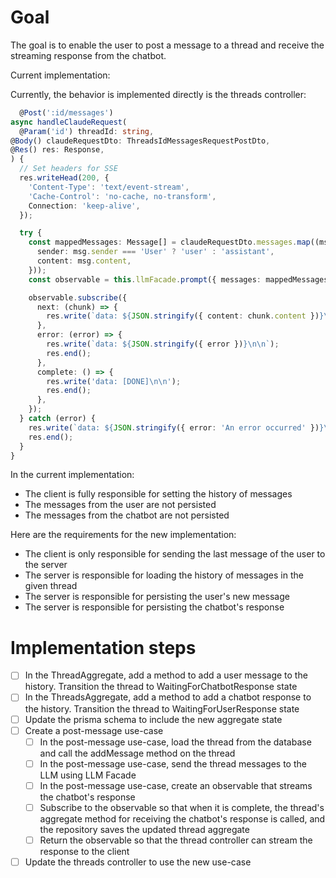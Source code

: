 # Goal

The goal is to enable the user to post a message to a thread and receive the streaming response from the chatbot.

Current implementation:

Currently, the behavior is implemented directly is the threads controller:

```ts
  @Post(':id/messages')
async handleClaudeRequest(
  @Param('id') threadId: string,
@Body() claudeRequestDto: ThreadsIdMessagesRequestPostDto,
@Res() res: Response,
) {
  // Set headers for SSE
  res.writeHead(200, {
    'Content-Type': 'text/event-stream',
    'Cache-Control': 'no-cache, no-transform',
    Connection: 'keep-alive',
  });

  try {
    const mappedMessages: Message[] = claudeRequestDto.messages.map((msg) => ({
      sender: msg.sender === 'User' ? 'user' : 'assistant',
      content: msg.content,
    }));
    const observable = this.llmFacade.prompt({ messages: mappedMessages });

    observable.subscribe({
      next: (chunk) => {
        res.write(`data: ${JSON.stringify({ content: chunk.content })}\n\n`);
      },
      error: (error) => {
        res.write(`data: ${JSON.stringify({ error })}\n\n`);
        res.end();
      },
      complete: () => {
        res.write('data: [DONE]\n\n');
        res.end();
      },
    });
  } catch (error) {
    res.write(`data: ${JSON.stringify({ error: 'An error occurred' })}\n\n`);
    res.end();
  }
}
```

In the current implementation:
- The client is fully responsible for setting the history of messages
- The messages from the user are not persisted
- The messages from the chatbot are not persisted

Here are the requirements for the new implementation:

- The client is only responsible for sending the last message of the user to the server
- The server is responsible for loading the history of messages in the given thread
- The server is responsible for persisting the user's new message
- The server is responsible for persisting the chatbot's response

# Implementation steps

- [ ] In the ThreadAggregate, add a method to add a user message to the history. Transition the thread to WaitingForChatbotResponse state
- [ ] In the ThreadsAggregate, add a method to add a chatbot response to the history. Transition the thread to WaitingForUserResponse state
- [ ] Update the prisma schema to include the new aggregate state
- [ ] Create a post-message use-case
  - [ ] In the post-message use-case, load the thread from the database and call the addMessage method on the thread
  - [ ] In the post-message use-case, send the thread messages to the LLM using LLM Facade
  - [ ] In the post-message use-case, create an observable that streams the chatbot's response
  - [ ] Subscribe to the observable so that when it is complete, the thread's aggregate method for receiving the chatbot's 
response is called, and the repository saves the updated thread aggregate
  - [ ] Return the observable so that the thread controller can stream the response to the client
- [ ] Update the threads controller to use the new use-case
